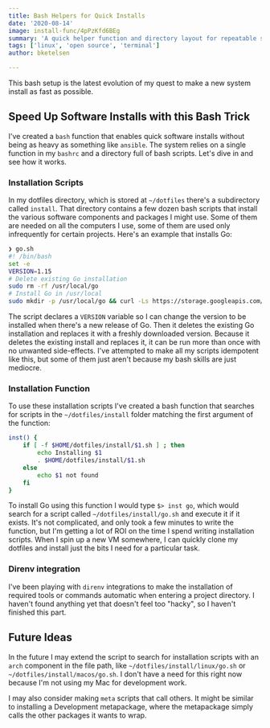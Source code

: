 ```yaml
---
title: Bash Helpers for Quick Installs
date: '2020-08-14'
image: install-func/4pPzKfd6BEg
summary: 'A quick helper function and directory layout for repeatable software installs.'
tags: ['linux', 'open source', 'terminal']
author: bketelsen

---
```


This bash setup is the latest evolution of my quest to make a new system install as fast as possible.

## Speed Up Software Installs with this Bash Trick

I've created a `bash` function that enables quick software installs without being as heavy as something like `ansible`. The system relies on a single function in my `bashrc` and a directory full of bash scripts. Let's dive in and see how it works.

### Installation Scripts

In my dotfiles directory, which is stored at `~/dotfiles` there's a subdirectory called `install`. That directory contains a few dozen bash scripts that install the various software components and packages I might use. Some of them are needed on all the computers I use, some of them are used only infrequently for certain projects. Here's an example that installs Go:

```bash
❯ go.sh
#! /bin/bash
set -e
VERSION=1.15
# Delete existing Go installation
sudo rm -rf /usr/local/go
# Install Go in /usr/local
sudo mkdir -p /usr/local/go && curl -Ls https://storage.googleapis.com/golang/go$VERSION.linux-amd64.tar.gz | sudo tar xvzf - -C /usr/local/go --strip-components=1
```

The script declares a `VERSION` variable so I can change the version to be installed when there's a new release of Go. Then it deletes the existing Go installation and replaces it with a freshly downloaded version. Because it deletes the existing install and replaces it, it can be run more than once with no unwanted side-effects. I've attempted to make all my scripts idempotent like this, but some of them just aren't because my bash skills are just mediocre.

### Installation Function

To use these installation scripts I've created a bash function that searches for scripts in the `~/dotfiles/install` folder matching the first argument of the function:

```bash
inst() {
	if [ -f $HOME/dotfiles/install/$1.sh ] ; then
		echo Installing $1
		. $HOME/dotfiles/install/$1.sh
	else
		echo $1 not found
	fi
}
```

To install Go using this function I would type `$> inst go`, which would search for a script called `~/dotfiles/install/go.sh` and execute it if it exists. It's not complicated, and only took a few minutes to write the function, but I'm getting a lot of ROI on the time I spend writing installation scripts. When I spin up a new VM somewhere, I can quickly clone my dotfiles and install just the bits I need for a particular task.

### Direnv integration

I've been playing with `direnv` integrations to make the installation of required tools or commands automatic when entering a project directory. I haven't found anything yet that doesn't feel too "hacky", so I haven't finished this part.

## Future Ideas

In the future I may extend the script to search for installation scripts with an `arch` component in the file path, like `~/dotfiles/install/linux/go.sh` or `~/dotfiles/install/macos/go.sh`. I don't have a need for this right now because I'm not using my Mac for development work.

I may also consider making `meta` scripts that call others. It might be similar to installing a Development metapackage, where the metapackage simply calls the other packages it wants to wrap.
